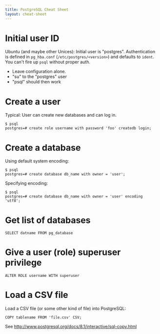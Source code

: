 ```yaml
---
title: PostgreSQL Cheat Sheet
layout: cheat-sheet
---
```


# Initial user ID

Ubuntu (and maybe other Unices): Initial user is "postgres". Authentication
is defined in `pg_hba.conf` (`/etc/postgres/<version>`) and defaults to
`ident`. You can't fire up `psql` without proper auth.

* Leave configuration alone.
* "su" to the "postgres" user
* "psql" should then work

# Create a user

Typical: User can create new databases and can log in.

    $ psql
    postgres=# create role username with password 'foo' createdb login;

# Create a database

Using default system encoding:

    $ psql
    postgres=# create database db_name with owner = 'user';

Specifying encoding:

    $ psql
    postgres=# create database db_name with owner = 'user' encoding 'utf8';

# Get list of databases

    SELECT datname FROM pg_database

# Give a user (role) superuser privilege

    ALTER ROLE username WITH superuser

# Load a CSV file

Load a CSV file (or some other kind of file) into PostgreSQL:

    COPY tablename FROM 'file.csv' CSV;

See <http://www.postgresql.org/docs/8.1/interactive/sql-copy.html>

